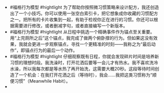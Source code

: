 - #福格行为模型 #hightlight 为了帮助你按照微习惯策略来设计配方，我还创造出了一个小技巧。你可以使用一张空白索引卡，把它想象成你收藏的习惯配方之一。把所有的卡片收集到一起，有助于检视你正在进行的习惯。你还可以根据需要进行修改，或者删减字句，或者直接编写一个新版本。 
- #福格行为模型 #hightlight 从日程中挑选一个精确事件作为锚点至关重要。用“上完厕所之后”这个锚点，我完成了做两个俯卧撑的行为。但如果这没有效果，我就会更进一步观察锚点，寻找一个更精准的时刻——我称之为“最后动作”，即锚点行为的最后一个动作。  
- #福格行为模型 #hightlight 仔细观察既有日程，你就会发现碎片时间是培养新习惯的理想时段。我洗澡时，打开花洒后要等一会儿才有热水。我不喜欢洗冷水澡，所以我每次都是等水热了再开始洗，这需要大概20秒。这段等待时间创造了一个机会：在我打开花洒之后（等待时），我会……我把这类习惯称为“顺便习惯”（Meanwhile Habit）。  
- 